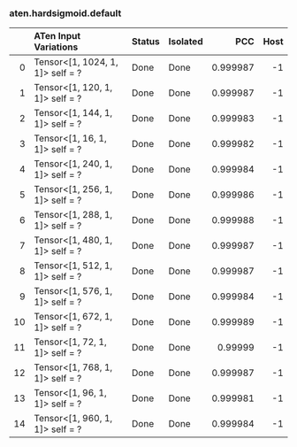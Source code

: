 ### aten.hardsigmoid.default
|    | ATen Input Variations            | Status   | Isolated   |      PCC |   Host |
|---:|:---------------------------------|:---------|:-----------|---------:|-------:|
|  0 | Tensor<[1, 1024, 1, 1]> self = ? | Done     | Done       | 0.999987 |     -1 |
|  1 | Tensor<[1, 120, 1, 1]> self = ?  | Done     | Done       | 0.999987 |     -1 |
|  2 | Tensor<[1, 144, 1, 1]> self = ?  | Done     | Done       | 0.999983 |     -1 |
|  3 | Tensor<[1, 16, 1, 1]> self = ?   | Done     | Done       | 0.999982 |     -1 |
|  4 | Tensor<[1, 240, 1, 1]> self = ?  | Done     | Done       | 0.999984 |     -1 |
|  5 | Tensor<[1, 256, 1, 1]> self = ?  | Done     | Done       | 0.999986 |     -1 |
|  6 | Tensor<[1, 288, 1, 1]> self = ?  | Done     | Done       | 0.999988 |     -1 |
|  7 | Tensor<[1, 480, 1, 1]> self = ?  | Done     | Done       | 0.999987 |     -1 |
|  8 | Tensor<[1, 512, 1, 1]> self = ?  | Done     | Done       | 0.999987 |     -1 |
|  9 | Tensor<[1, 576, 1, 1]> self = ?  | Done     | Done       | 0.999984 |     -1 |
| 10 | Tensor<[1, 672, 1, 1]> self = ?  | Done     | Done       | 0.999989 |     -1 |
| 11 | Tensor<[1, 72, 1, 1]> self = ?   | Done     | Done       | 0.99999  |     -1 |
| 12 | Tensor<[1, 768, 1, 1]> self = ?  | Done     | Done       | 0.999987 |     -1 |
| 13 | Tensor<[1, 96, 1, 1]> self = ?   | Done     | Done       | 0.999981 |     -1 |
| 14 | Tensor<[1, 960, 1, 1]> self = ?  | Done     | Done       | 0.999984 |     -1 |

